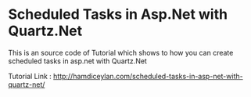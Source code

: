 # Scheduled Tasks in Asp.Net with Quartz.Net

This is an source code of Tutorial which shows to how you can create scheduled tasks in asp.net with Quartz.Net

Tutorial Link : http://hamdiceylan.com/scheduled-tasks-in-asp-net-with-quartz-net/
